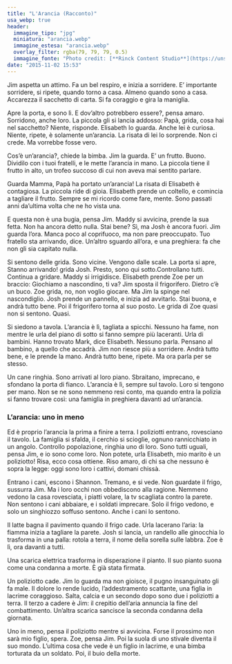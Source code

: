 ```yaml
---
title: "L'Arancia (Racconto)"
usa_webp: true
header:
  immagine_tipo: "jpg"
  miniatura: "arancia.webp"
  immagine_estesa: "arancia.webp"
  overlay_filter: rgba(79, 79, 79, 0.5)
  immagine_fonte: "Photo credit: [**Rinck Content Studio**](https://unsplash.com/@rinckad)"
date: "2015-11-02 15:53"
---
```


Jim aspetta un attimo. Fa un bel respiro, e inizia a sorridere. E’ importante sorridere, si ripete, quando torno a casa. Almeno quando sono a casa. Accarezza il sacchetto di carta. Si fa coraggio e gira la maniglia.

Apre la porta, e sono lì. E dov’altro potrebbero essere?, pensa amaro. Sorridono, anche loro. La piccola gli si lancia addosso: Papà, grida, cosa hai nel sacchetto? Niente, risponde. Elisabeth lo guarda. Anche lei è curiosa. Niente, ripete, è solamente un’arancia. La risata di lei lo sorprende. Non ci crede. Ma vorrebbe fosse vero.

Cos’è un’arancia?, chiede la bimba. Jim la guarda. E’ un frutto. Buono. Dividilo con i tuoi fratelli, e le mette l’arancia in mano. La piccola tiene il frutto in alto, un trofeo succoso di cui non aveva mai sentito parlare.

Guarda Mamma, Papà ha portato un’arancia! La risata di Elisabeth è contagiosa. La piccola ride di gioia. Elisabeth prende un coltello, e comincia a tagliare il frutto. Sempre se mi ricordo come fare, mente. Sono passati anni da’ultima volta che ne ho vista una.

E questa non è una bugia, pensa Jim. Maddy si avvicina, prende la sua fetta. Non ha ancora detto nulla. Stai bene?
Sì, ma Josh è ancora fuori.
Jim guarda l’ora. Manca poco al coprifuoco, ma non pare preoccupato. Tuo fratello sta arrivando, dice. Un’altro sguardo all’ora, e una preghiera: fa che non gli sia capitato nulla.

Si sentono delle grida. Sono vicine. Vengono dalle scale. La porta si apre, Stanno arrivando! grida Josh. Presto, sono qui sotto.Controllano tutti. Continua a gridare.
Maddy si irrigidisce. Elisabeth prende Zoe per un braccio: Giochiamo a nascondino, ti va?
Jim sposta il frigorifero. Dietro c’è un buco. Zoe grida, no, non voglio giocare. Ma Jim la spinge nel nascondiglio. Josh prende un pannello, e inizia ad avvitarlo. Stai buona, e andrà tutto bene. Poi il frigorifero torna al suo posto. Le grida di Zoe quasi non si sentono. Quasi.

Si siedono a tavola. L’arancia è lì, tagliata a spicchi. Nessuno ha fame, non mentre le urla del piano di sotto si fanno sempre più laceranti. Urla di bambini.
Hanno trovato Mark, dice Elisabeth. Nessuno parla. Pensano al bambino, a quello che accadrà. Jim non riesce più a sorridere. Andrà tutto bene, e le prende la mano. Andrà tutto bene, ripete. Ma ora parla per se stesso.

Un cane ringhia. Sono arrivati al loro piano. Sbraitano, imprecano, e sfondano la porta di fianco. L’arancia è lì, sempre sul tavolo. Loro si tengono per mano. Non se ne sono nemmeno resi conto, ma quando entra la polizia si fanno trovare così: una famiglia in preghiera davanti ad un’arancia.

### L’arancia: uno in meno

Ed è proprio l’arancia la prima a finire a terra. I poliziotti entrano, rovesciano il tavolo. La famiglia si sfalda, il cerchio si scioglie, ognuno rannicchiato in un angolo. Controllo popolazione, ringhia uno di loro. Sono tutti uguali, pensa Jim, e io sono come loro.
Non potete, urla Elisabeth, mio marito è un poliziotto! Risa, ecco cosa ottiene. Riso amaro, di chi sa che nessuno è sopra la legge: oggi sono loro i cattivi, domani chissà.

Entrano i cani, escono i Shannon. Tremano, e si vede. Non guardate il frigo, sussurra Jim. Ma i loro occhi non obbediscono alla ragione. Nemmeno vedono la casa rovesciata, i piatti volare, la tv scagliata contro la parete. Non sentono i cani abbaiare, e i soldati imprecare. Solo il frigo vedono, e solo un singhiozzo soffuso sentono. Anche i cani lo sentono.

Il latte bagna il pavimento quando il frigo cade. Urla lacerano l’aria: la fiamma inizia a tagliare la parete. Josh si lancia, un randello alle ginocchia lo trasforma in una palla: rotola a terra, il nome della sorella sulle labbra. Zoe è lì, ora davanti a tutti.

Una scarica elettrica trasforma in disperazione il pianto. Il suo pianto suona come una condanna a morte. È già stata firmata.

Un poliziotto cade. Jim lo guarda ma non gioisce, il pugno insanguinato gli fa male. Il dolore lo rende lucido, l’addestramento scattante, una figlia in lacrime coraggioso. Salta, calcia e un secondo dopo sono due i poliziotti a terra. Il terzo a cadere è Jim: il crepitio dell’aria annuncia la fine del combattimento. Un’altra scarica sancisce la seconda condanna della giornata.

Uno in meno, pensa il poliziotto mentre si avvicina. Forse il prossimo non sarà mio figlio, spera.
Zoe, pensa Jim. Poi la suola di uno stivale diventa il suo mondo. L’ultima cosa che vede è un figlio in lacrime, e una bimba torturata da un soldato. Poi, il buio della morte.
